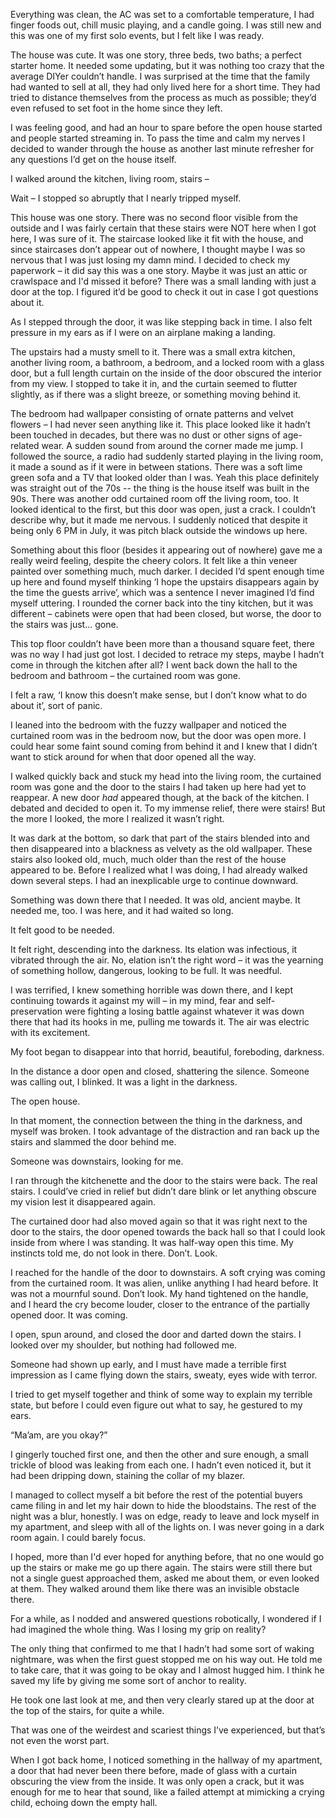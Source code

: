 Everything was clean, the AC was set to a comfortable temperature, I had finger foods out, chill music playing, and a candle going. I was still new and this was one of my first solo events, but I felt like I was ready.

The house was cute. It was one story, three beds, two baths; a perfect starter home. It needed some updating, but it was nothing too crazy that the average DIYer couldn’t handle. I was surprised at the time that the family had wanted to sell at all, they had only lived here for a short time. They had tried to distance themselves from the process as much as possible; they’d even refused to set foot in the home since they left.

I was feeling good, and had an hour to spare before the open house started and people started streaming in. To pass the time and calm my nerves I decided to wander through the house as another last minute refresher for any questions I’d get on the house itself.

I walked around the kitchen, living room, stairs –

Wait – I stopped so abruptly that I nearly tripped myself.

This house was one story. There was no second floor visible from the outside and I was fairly certain that these stairs were NOT here when I got here, I was sure of it. The staircase looked like it fit with the house, and since staircases don’t appear out of nowhere, I thought maybe I was so nervous that I was just losing my damn mind. I decided to check my paperwork – it did say this was a one story. Maybe it was just an attic or crawlspace and I'd missed it before? There was a small landing with just a door at the top. I figured it’d be good to check it out in case I got questions about it.

As I stepped through the door, it was like stepping back in time. I also felt pressure in my ears as if I were on an airplane making a landing. 

The upstairs had a musty smell to it. There was a small extra kitchen, another living room, a bathroom, a bedroom, and a locked room with a glass door, but a full length curtain on the inside of the door obscured the interior from my view. I stopped to take it in, and the curtain seemed to flutter slightly, as if there was a slight breeze, or something moving behind it.

The bedroom had wallpaper consisting of ornate patterns and velvet flowers – I had never seen anything like it. This place looked like it hadn’t been touched in decades, but there was no dust or other signs of age-related wear. A sudden sound from around the corner made me jump. I followed the source, a radio had suddenly started playing in the living room, it made a sound as if it were in between stations. There was a soft lime green sofa and a TV that looked older than I was. Yeah this place definitely was straight out of the 70s -- the thing is the house itself was built in the 90s. There was another odd curtained room off the living room, too. It looked identical to the first, but this door was open, just a crack. I couldn’t describe why, but it made me nervous. I suddenly noticed that despite it being only 6 PM in July, it was pitch black outside the windows up here.

Something about this floor (besides it appearing out of nowhere) gave me a really weird feeling, despite the cheery colors. It felt like a thin veneer painted over something much, much darker. I decided I’d spent enough time up here and found myself thinking ‘I hope the upstairs disappears again by the time the guests arrive’, which was a sentence I never imagined I’d find myself uttering. I rounded the corner back into the tiny kitchen, but it was different – cabinets were open that had been closed, but worse, the door to the stairs was just… gone.

This top floor couldn’t have been more than a thousand square feet, there was no way I had just got lost. I decided to retrace my steps, maybe I hadn’t come in through the kitchen after all? I went back down the hall to the bedroom and bathroom – the curtained room was gone. 

I felt a raw, ‘I know this doesn’t make sense, but I don’t know what to do about it’, sort of panic.

I leaned into the bedroom with the fuzzy wallpaper and noticed the curtained room was in the bedroom now, but the door was open more. I could hear some faint sound coming from behind it and I knew that I didn’t want to stick around for when that door opened all the way.

I walked quickly back and stuck my head into the living room, the curtained room was gone and the door to the stairs I had taken up here had yet to reappear. A new door *had* appeared though, at the back of the kitchen. I debated and decided to open it. To my immense relief, there were stairs! But the more I looked, the more I realized it wasn’t right. 

It was dark at the bottom, so dark that part of the stairs blended into and then disappeared into a blackness as velvety as the old wallpaper. These stairs also looked old, much, much older than the rest of the house appeared to be. Before I realized what I was doing, I had already walked down several steps. I had an inexplicable urge to continue downward.

Something was down there that I needed. It was old, ancient maybe. It needed me, too. I was here, and it had waited so long. 

It felt good to be needed. 

It felt right, descending into the darkness. Its elation was infectious, it vibrated through the air. No, elation isn’t the right word – it was the yearning of something hollow, dangerous, looking to be full. It was needful.

I was terrified, I knew something horrible was down there, and I kept continuing towards it against my will – in my mind, fear and self-preservation were fighting a losing battle against whatever it was down there that had its hooks in me, pulling me towards it. The air was electric with its excitement.

My foot began to disappear into that horrid, beautiful, foreboding, darkness.

In the distance a door open and closed, shattering the silence. Someone was calling out, I blinked. It was a light in the darkness.

The open house.

In that moment, the connection between the thing in the darkness, and myself was broken. I took advantage of the distraction and ran back up the stairs and slammed the door behind me.

Someone was downstairs, looking for me. 

I ran through the kitchenette and the door to the stairs were back. The real stairs. I could’ve cried in relief but didn’t dare blink or let anything obscure my vision lest it disappeared again.

The curtained door had also moved again so that it was right next to the door to the stairs, the door opened towards the back hall so that I could look inside from where I was standing. It was half-way open this time. My instincts told me, do not look in there. Don’t. Look. 

I reached for the handle of the door to downstairs. A soft crying was coming from the curtained room. It was alien, unlike anything I had heard before. It was not a mournful sound. Don’t look. My hand tightened on the handle, and I heard the cry become louder, closer to the entrance of the partially opened door. It was coming.

I open, spun around, and closed the door and darted down the stairs. I looked over my shoulder, but nothing had followed me.

Someone had shown up early, and I must have made a terrible first impression as I came flying down the stairs, sweaty, eyes wide with terror.

I tried to get myself together and think of some way to explain my terrible state, but before I could even figure out what to say, he gestured to my ears.

“Ma’am, are you okay?” 

I gingerly touched first one, and then the other and sure enough, a small trickle of blood was leaking from each one. I hadn’t even noticed it, but it had been dripping down, staining the collar of my blazer.

I managed to collect myself a bit before the rest of the potential buyers came filing in and let my hair down to hide the bloodstains. The rest of the night was a blur, honestly. I was on edge, ready to leave and lock myself in my apartment, and sleep with all of the lights on. I was never going in a dark room again. I could barely focus.

I hoped, more than I'd ever hoped for anything before, that no one would go up the stairs or make me go up there again. The stairs were still there but not a single guest approached them, asked me about them, or even looked at them. They walked around them like there was an invisible obstacle there.

For a while, as I nodded and answered questions robotically, I wondered if I had imagined the whole thing. Was I losing my grip on reality?

The only thing that confirmed to me that I hadn’t had some sort of waking nightmare, was when the first guest stopped me on his way out. He told me to take care, that it was going to be okay and I almost hugged him. I think he saved my life by giving me some sort of anchor to reality.

He took one last look at me, and then very clearly stared up at the door at the top of the stairs, for quite a while.

That was one of the weirdest and scariest things I’ve experienced, but that’s not even the worst part.

When I got back home, I noticed something in the hallway of my apartment, a door that had never been there before, made of glass with a curtain obscuring the view from the inside. It was only open a crack, but it was enough for me to hear that sound, like a failed attempt at mimicking a crying child, echoing down the empty hall.